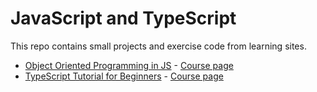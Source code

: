 # JavaScript and TypeScript

This repo contains small projects and exercise code from learning sites.

- [Object Oriented Programming in JS](courses/oop_in_js/) -
  [Course page](https://www.youtube.com/watch?v=PFmuCDHHpwk)
- [TypeScript Tutorial for Beginners](courses/ts_for_beginners/) -
  [Course page](https://www.youtube.com/watch?v=d56mG7DezGs)
